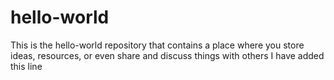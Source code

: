 # hello-world
This is the hello-world repository that contains a place where you store ideas, resources, or even share and discuss things with others
I have added this line
